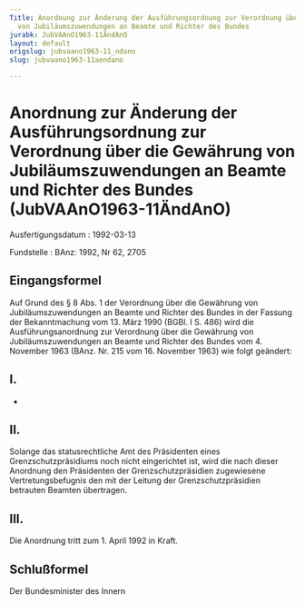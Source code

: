 ```yaml
---
Title: Anordnung zur Änderung der Ausführungsordnung zur Verordnung über die Gewährung
  von Jubiläumszuwendungen an Beamte und Richter des Bundes
jurabk: JubVAAnO1963-11ÄndAnO
layout: default
origslug: jubvaano1963-11_ndano
slug: jubvaano1963-11aendano

---
```


# Anordnung zur Änderung der Ausführungsordnung zur Verordnung über die Gewährung von Jubiläumszuwendungen an Beamte und Richter des Bundes (JubVAAnO1963-11ÄndAnO)

Ausfertigungsdatum
:   1992-03-13

Fundstelle
:   BAnz: 1992, Nr 62, 2705



## Eingangsformel

Auf Grund des § 8 Abs. 1 der Verordnung über die Gewährung von Jubiläumszuwendungen an Beamte und Richter des Bundes in der Fassung der Bekanntmachung vom 13. März 1990 (BGBl. I S. 486) wird die Ausführungsanordnung zur Verordnung über die Gewährung von Jubiläumszuwendungen an Beamte und Richter des Bundes vom 4. November 1963 (BAnz. Nr. 215 vom 16. November 1963) wie folgt geändert:


## I.

-


## II.

Solange das statusrechtliche Amt des Präsidenten eines Grenzschutzpräsidiums noch nicht eingerichtet ist, wird die nach dieser Anordnung den Präsidenten der Grenzschutzpräsidien zugewiesene Vertretungsbefugnis den mit der Leitung der Grenzschutzpräsidien betrauten Beamten übertragen.


## III.

Die Anordnung tritt zum 1. April 1992 in Kraft.


## Schlußformel

Der Bundesminister des Innern

